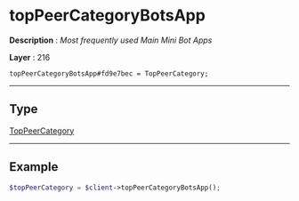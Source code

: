 # topPeerCategoryBotsApp

**Description** : *Most frequently used Main Mini Bot Apps*

**Layer** : 216

```tl
topPeerCategoryBotsApp#fd9e7bec = TopPeerCategory;
```

---

## Type

[TopPeerCategory](type/TopPeerCategory)

---

## Example

```php
$topPeerCategory = $client->topPeerCategoryBotsApp();
```